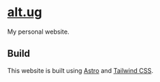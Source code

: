 # [alt.ug](https://alt.ug)

My personal website.

## Build

This website is built using [Astro](https://astro.build/) and [Tailwind CSS](https://tailwindcss.com/).
